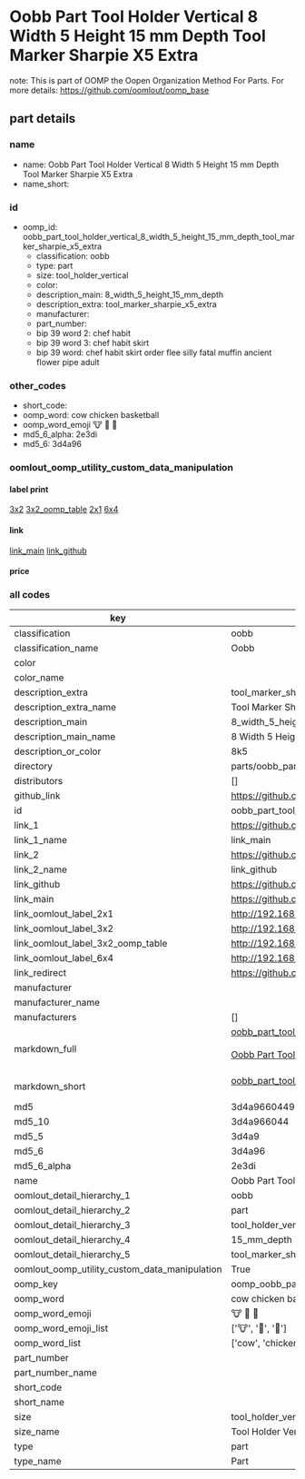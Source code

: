 # Oobb Part Tool Holder Vertical 8 Width 5 Height 15 mm Depth Tool Marker Sharpie X5 Extra  

note: This is part of OOMP the Oopen Organization Method For Parts. For more details: https://github.com/oomlout/oomp_base

##  part details
  







### name
* name: Oobb Part Tool Holder Vertical 8 Width 5 Height 15 mm Depth Tool Marker Sharpie X5 Extra
* name_short: 
### id
* oomp_id: oobb_part_tool_holder_vertical_8_width_5_height_15_mm_depth_tool_marker_sharpie_x5_extra
  * classification: oobb
  * type: part
  * size: tool_holder_vertical
  * color: 
  * description_main: 8_width_5_height_15_mm_depth
  * description_extra: tool_marker_sharpie_x5_extra
  * manufacturer: 
  * part_number: 
  * bip 39 word 2: chef habit
  * bip 39 word 3: chef habit skirt
  * bip 39 word: chef habit skirt order flee silly fatal muffin ancient flower pipe adult

### other_codes
* short_code: 
* oomp_word: cow chicken basketball
* oomp_word_emoji :cow: :chicken: :basketball:
* md5_6_alpha: 2e3di
* md5_6: 3d4a96






### oomlout_oomp_utility_custom_data_manipulation
#### label print
[3x2](http://192.168.1.245:1112/?label=oomp%202e3di)
[3x2_oomp_table](http://192.168.1.108:1112/?label=oomp%202e3di)
[2x1](http://192.168.1.242:1112/?label=oomp%202e3di)
[6x4](http://192.168.1.55:1112/?label=oomp%202e3di)    

#### link

[link_main](https://github.com/oomlout/oomlout_oomp_version_1_messy/tree/main/parts/oobb_part_tool_holder_vertical_8_width_5_height_15_mm_depth_tool_marker_sharpie_x5_extra) [link_github](https://github.com/oomlout/oomlout_oomp_version_1_messy/tree/main/parts/oobb_part_tool_holder_vertical_8_width_5_height_15_mm_depth_tool_marker_sharpie_x5_extra)                             

#### price







### all codes 
| key | value |  
| --- | --- |  
| classification | oobb |  
| classification_name | Oobb |  
| color |  |  
| color_name |  |  
| description_extra | tool_marker_sharpie_x5_extra |  
| description_extra_name | Tool Marker Sharpie X5 Extra |  
| description_main | 8_width_5_height_15_mm_depth |  
| description_main_name | 8 Width 5 Height 15 mm Depth |  
| description_or_color | 8k5 |  
| directory | parts/oobb_part_tool_holder_vertical_8_width_5_height_15_mm_depth_tool_marker_sharpie_x5_extra |  
| distributors | [] |  
| github_link | https://github.com/oomlout/oomlout_oomp_part_src/tree/main/parts/oobb_part_tool_holder_vertical_8_width_5_height_15_mm_depth_tool_marker_sharpie_x5_extra |  
| id | oobb_part_tool_holder_vertical_8_width_5_height_15_mm_depth_tool_marker_sharpie_x5_extra |  
| link_1 | https://github.com/oomlout/oomlout_oomp_version_1_messy/tree/main/parts/oobb_part_tool_holder_vertical_8_width_5_height_15_mm_depth_tool_marker_sharpie_x5_extra |  
| link_1_name | link_main |  
| link_2 | https://github.com/oomlout/oomlout_oomp_version_1_messy/tree/main/parts/oobb_part_tool_holder_vertical_8_width_5_height_15_mm_depth_tool_marker_sharpie_x5_extra |  
| link_2_name | link_github |  
| link_github | https://github.com/oomlout/oomlout_oomp_version_1_messy/tree/main/parts/oobb_part_tool_holder_vertical_8_width_5_height_15_mm_depth_tool_marker_sharpie_x5_extra |  
| link_main | https://github.com/oomlout/oomlout_oomp_version_1_messy/tree/main/parts/oobb_part_tool_holder_vertical_8_width_5_height_15_mm_depth_tool_marker_sharpie_x5_extra |  
| link_oomlout_label_2x1 | http://192.168.1.242:1112/?label=oomp%202e3di |  
| link_oomlout_label_3x2 | http://192.168.1.245:1112/?label=oomp%202e3di |  
| link_oomlout_label_3x2_oomp_table | http://192.168.1.108:1112/?label=oomp%202e3di |  
| link_oomlout_label_6x4 | http://192.168.1.55:1112/?label=oomp%202e3di |  
| link_redirect | https://github.com/oomlout/oomlout_oomp_version_1_messy/tree/main/parts/oobb_part_tool_holder_vertical_8_width_5_height_15_mm_depth_tool_marker_sharpie_x5_extra |  
| manufacturer |  |  
| manufacturer_name |  |  
| manufacturers | [] |  
| markdown_full | [oobb_part_tool_holder_vertical_8_width_5_height_15_mm_depth_tool_marker_sharpie_x5_extra](none)<br>[](none)<br>[Oobb Part Tool Holder Vertical 8 Width 5 Height 15 Mm Depth Tool Marker Sharpie X5 Extra](none)<br><br> |  
| markdown_short | [oobb_part_tool_holder_vertical_8_width_5_height_15_mm_depth_tool_marker_sharpie_x5_extra](none)<br><br> |  
| md5 | 3d4a966044912a7322ac69c3955a093a |  
| md5_10 | 3d4a966044 |  
| md5_5 | 3d4a9 |  
| md5_6 | 3d4a96 |  
| md5_6_alpha | 2e3di |  
| name | Oobb Part Tool Holder Vertical 8 Width 5 Height 15 mm Depth Tool Marker Sharpie X5 Extra |  
| oomlout_detail_hierarchy_1 | oobb |  
| oomlout_detail_hierarchy_2 | part |  
| oomlout_detail_hierarchy_3 | tool_holder_vertical |  
| oomlout_detail_hierarchy_4 | 15_mm_depth |  
| oomlout_detail_hierarchy_5 | tool_marker_sharpie_x5_extra |  
| oomlout_oomp_utility_custom_data_manipulation | True |  
| oomp_key | oomp_oobb_part_tool_holder_vertical_8_width_5_height_15_mm_depth_tool_marker_sharpie_x5_extra |  
| oomp_word | cow chicken basketball |  
| oomp_word_emoji | :cow: :chicken: :basketball: |  
| oomp_word_emoji_list | [':cow:', ':chicken:', ':basketball:'] |  
| oomp_word_list | ['cow', 'chicken', 'basketball'] |  
| part_number |  |  
| part_number_name |  |  
| short_code |  |  
| short_name |  |  
| size | tool_holder_vertical |  
| size_name | Tool Holder Vertical |  
| type | part |  
| type_name | Part |  
